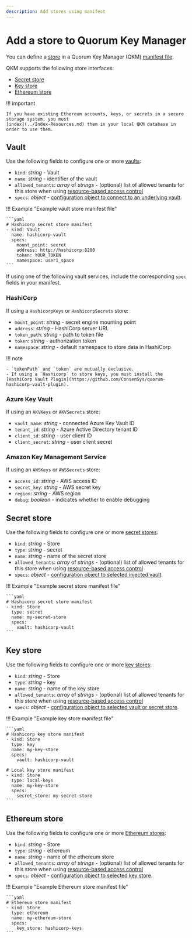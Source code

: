 ```yaml
---
description: Add stores using manifest
---
```


# Add a store to Quorum Key Manager

You can define a [store](../../Concepts/Stores.md) in a Quorum Key Manager (QKM) [manifest file](Overview.md).

QKM supports the following store interfaces:

- [Secret store](#secret-store)
- [Key store](#key-store)
- [Ethereum store](#ethereum-store)

!!! important

    If you have existing Ethereum accounts, keys, or secrets in a secure storage system, you must
    [index](../Index-Resources.md) them in your local QKM database in order to use them.

## Vault

Use the following fields to configure one or more [vaults](../../Concepts/Stores.md#vault):

- `kind`: *string* - Vault
- `name`: *string* - identifier of the vault
- `allowed_tenants`: *array* of *strings* - (optional) list of allowed tenants for this store when using
  [resource-based access control](../../Concepts/Authorization.md#resource-based-access-control)
- `specs`: *object* - [configuration object to connect to an underlying vault](#vault-configuration).

!!! Example "Example vault store manifest file"

    ```yaml
    # Hashicorp secret store manifest
    - kind: Vault
      name: hashicorp-vault
      specs:
        mount_point: secret
        address: http://hashicorp:8200
        token: YOUR_TOKEN
        namespace: user1_space
    ```

If using one of the following vault services, include the corresponding `spec` fields in your manifest.

### HashiCorp

If using a `HashicorpKeys` or `HashicorpSecrets` store:

- `mount_point`: *string* - secret engine mounting point
- `address`: *string* - HashiCorp server URL
- `token_path`: *string* - path to token file
- `token`: *string* - authorization token
- `namespace`: *string* - default namespace to store data in HashiCorp

!!! note

    - `tokenPath` and `token` are mutually exclusive.
    - If using a `Hashicorp` to store keys, you must install the [HashiCorp Vault Plugin](https://github.com/ConsenSys/quorum-hashicorp-vault-plugin).

### Azure Key Vault

If using an `AKVKeys` or `AKVSecrets` store:

- `vault_name`: *string* - connected Azure Key Vault ID
- `tenant_id`: *string* - Azure Active Directory tenant ID
- `client_id`: *string* - user client ID
- `client_secret`: *string* - user client secret

### Amazon Key Management Service

If using an `AWSKeys` or `AWSSecrets` store:

- `access_id`: *string* - AWS access ID
- `secret_key`: *string* - AWS secret key
- `region`: *string* - AWS region
- `debug`: *boolean* - indicates whether to enable debugging


## Secret store

Use the following fields to configure one or more [secret stores](../../Concepts/Stores.md#secret-store):

- `kind`: *string* - Store
- `type`: *string* - secret
- `name`: *string* - name of the secret store
- `allowed_tenants`: *array* of *strings* - (optional) list of allowed tenants for this store when using
  [resource-based access control](../../Concepts/Authorization.md#resource-based-access-control)
- `specs`: *object* - [configuration object to selected injected vault](#vault-configuration).

!!! Example "Example secret store manifest file"

    ```yaml
    # Hashicorp secret store manifest
    - kind: Store
      type: secret
      name: my-secret-store
      specs:
        vault: hashicorp-vault
    ```

## Key store

Use the following fields to configure one or more [key stores](../../Concepts/Stores.md#key-store):
- `kind`: *string* - Store
- `type`: *string* - key
- `name`: *string* - name of the key store
- `allowed_tenants`: *array* of *strings* - (optional) list of allowed tenants for this store when using
  [resource-based access control](../../Concepts/Authorization.md#resource-based-access-control)
- `specs`: *object* - [configuration object to selected vault or secret store](#vault-configuration).

!!! Example "Example key store manifest file"

    ```yaml
    # Hashicorp key store manifest
    - kind: Store
      type: key
      name: my-key-store
      specs:
        vault: hashicorp-vault

    # Local key store manifest
    - kind: Store
      type: local-keys
      name: my-key-store
      specs:
        secret_store: my-secret-store
    ```

## Ethereum store

Use the following fields to configure one or more [Ethereum stores](../../Concepts/Stores.md#ethereum-store):

- `kind`: *string* - Store
- `type`: *string* - ethereum
- `name`: *string* - name of the ethereum store
- `allowed_tenants`: *array* of *strings* - (optional) list of allowed tenants for this store when using
  [resource-based access control](../../Concepts/Authorization.md#resource-based-access-control)
- `specs`: *object* - [configuration object to selected key store](#vault-configuration).


!!! Example "Example Ethereum store manifest file"

    ```yaml
    # Ethereum store manifest
    - kind: Store
      type: ethereum
      name: my-ethereum-store
      specs:
        key_store: hashicorp-keys
    ```

